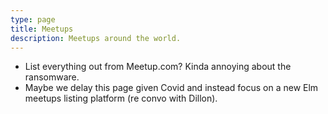 ```yaml
---
type: page
title: Meetups
description: Meetups around the world.
---
```



- List everything out from Meetup.com? Kinda annoying about the ransomware.
- Maybe we delay this page given Covid and instead focus on a new Elm meetups listing platform (re convo with Dillon).

